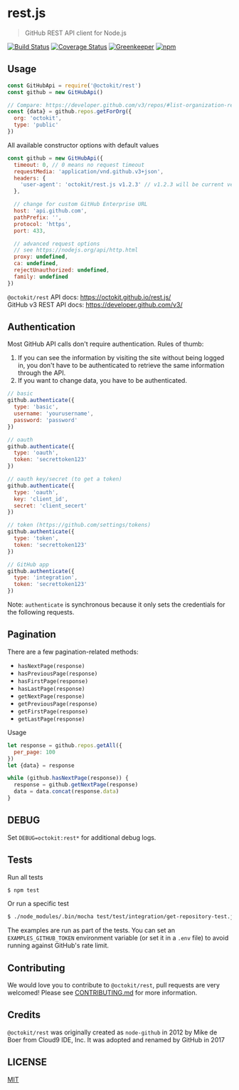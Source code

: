 # rest.js

> GitHub REST API client for Node.js

[![Build Status](https://travis-ci.org/octokit/rest.js.svg?branch=master)](https://travis-ci.org/octokit/rest.js)
[![Coverage Status](https://coveralls.io/repos/github/octokit/rest.js/badge.svg)](https://coveralls.io/github/octokit/rest.js)
[![Greenkeeper](https://badges.greenkeeper.io/octokit/rest.js.svg)](https://greenkeeper.io/)
[![npm](https://img.shields.io/npm/v/github.svg)](https://www.npmjs.com/package/github)

## Usage

<!-- HEADS UP: when changing the options for the constructor, make sure to also
     update the type definition templates in scripts/templates/* -->
```js
const GitHubApi = require('@octokit/rest')
const github = new GitHubApi()

// Compare: https://developer.github.com/v3/repos/#list-organization-repositories
const {data} = github.repos.getForOrg({
  org: 'octokit',
  type: 'public'
})
```

All available constructor options with default values

```js
const github = new GitHubApi({
  timeout: 0, // 0 means no request timeout
  requestMedia: 'application/vnd.github.v3+json',
  headers: {
    'user-agent': 'octokit/rest.js v1.2.3' // v1.2.3 will be current version
  },

  // change for custom GitHub Enterprise URL
  host: 'api.github.com',
  pathPrefix: '',
  protocol: 'https',
  port: 433,

  // advanced request options
  // see https://nodejs.org/api/http.html
  proxy: undefined,
  ca: undefined,
  rejectUnauthorized: undefined,
  family: undefined
})
```

`@octokit/rest` API docs: https://octokit.github.io/rest.js/  
GitHub v3 REST API docs: https://developer.github.com/v3/

## Authentication

Most GitHub API calls don't require authentication. Rules of thumb:

1. If you can see the information by visiting the site without being logged in, you don't have to be authenticated to retrieve the same information through the API.
2. If you want to change data, you have to be authenticated.

```javascript
// basic
github.authenticate({
  type: 'basic',
  username: 'yourusername',
  password: 'password'
})

// oauth
github.authenticate({
  type: 'oauth',
  token: 'secrettoken123'
})

// oauth key/secret (to get a token)
github.authenticate({
  type: 'oauth',
  key: 'client_id',
  secret: 'client_secert'
})

// token (https://github.com/settings/tokens)
github.authenticate({
  type: 'token',
  token: 'secrettoken123'
})

// GitHub app
github.authenticate({
  type: 'integration',
  token: 'secrettoken123'
})
```

Note: `authenticate` is synchronous because it only sets the credentials
for the following requests.

## Pagination

There are a few pagination-related methods:

- `hasNextPage(response)`
- `hasPreviousPage(response)`
- `hasFirstPage(response)`
- `hasLastPage(response)`
- `getNextPage(response)`
- `getPreviousPage(response)`
- `getFirstPage(response)`
- `getLastPage(response)`

Usage

```js
let response = github.repos.getAll({
  per_page: 100
})
let {data} = response

while (github.hasNextPage(response)) {
  response = github.getNextPage(response)
  data = data.concat(response.data)
}
```

## DEBUG

Set `DEBUG=octokit:rest*` for additional debug logs.

## Tests

Run all tests

```bash
$ npm test
```

Or run a specific test

```bash
$ ./node_modules/.bin/mocha test/test/integration/get-repository-test.js
```

The examples are run as part of the tests. You can set an `EXAMPLES_GITHUB_TOKEN` environment
variable (or set it in a `.env` file) to avoid running against GitHub's rate limit.

## Contributing

We would love you to contribute to `@octokit/rest`, pull requests are very welcomed!
Please see [CONTRIBUTING.md](CONTRIBUTING.md) for more information.

## Credits

`@octokit/rest` was originally created as `node-github` in 2012 by Mike de Boer from Cloud9 IDE, Inc.
It was adopted and renamed by GitHub in 2017

## LICENSE

[MIT](LICENSE)
